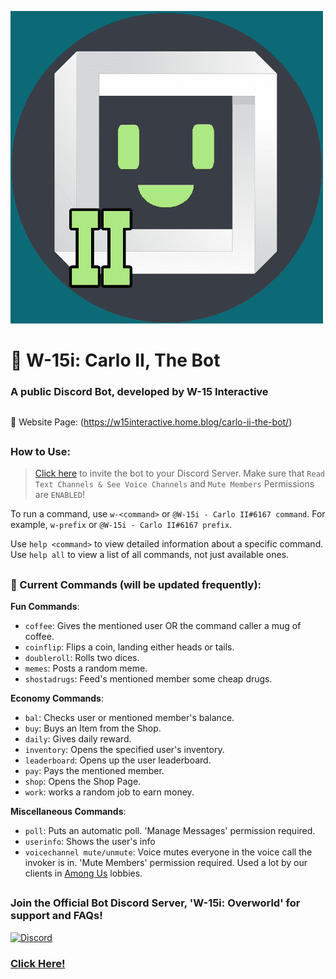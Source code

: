 ![W-15i: Carlo II](/src/images/logo.png)
# 🤖 W-15i: Carlo II, The Bot
### A public Discord Bot, developed by W-15 Interactive
## 
:link: Website Page: (https://w15interactive.home.blog/carlo-ii-the-bot/)
##

### How to Use:
>[Click here](https://discord.gg/cxWyzYu) to invite the bot to your Discord Server.
Make sure that `Read Text Channels & See Voice Channels` and `Mute Members` Permissions are `ENABLED`!

To run a command, use `w-<command>` or `@W-15i - Carlo II#6167 command`. For example, `w-prefix` or `@W-15i - Carlo II#6167 prefix`.

Use `help <command>` to view detailed information about a specific command.
Use `help all` to view a list of all commands, not just available ones.
##


### 📝 Current Commands (will be updated frequently):

**Fun Commands**:

- `coffee`: Gives the mentioned user OR the command caller a mug of coffee.
- `coinflip`: Flips a coin, landing either heads or tails.
- `doubleroll`: Rolls two dices.
- `memes`: Posts a random meme.
- `shostadrugs`: Feed's mentioned member some cheap drugs.

**Economy Commands**:

- `bal`: Checks user or mentioned member's balance.
- `buy`: Buys an Item from the Shop.
- `daily`: Gives daily reward.
- `inventory`: Opens the specified user's inventory.
- `leaderboard`: Opens up the user leaderboard.
- `pay`: Pays the mentioned member.
- `shop`: Opens the Shop Page.
- `work`: works a random job to earn money.

**Miscellaneous Commands**:

- `poll`: Puts an automatic poll. 'Manage Messages' permission required.
- `userinfo`: Shows the user's info
- `voicechannel mute/unmute`: Voice mutes everyone in the voice call the invoker is in. 'Mute Members' permission required. Used a lot by our clients in [Among Us](http://www.innersloth.com/gameAmongUs.php) lobbies.
 
##
### Join the Official Bot Discord Server, 'W-15i: Overworld' for support and FAQs!
[![Discord](https://discordapp.com/api/guilds/533691583845892100/widget.png)](https://discord.gg/cxWyzYu)
### [Click Here!](https://discord.gg/cxWyzYu)
